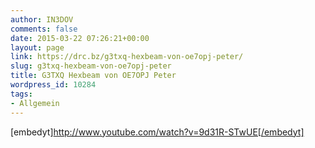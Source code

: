 ```yaml
---
author: IN3DOV
comments: false
date: 2015-03-22 07:26:21+00:00
layout: page
link: https://drc.bz/g3txq-hexbeam-von-oe7opj-peter/
slug: g3txq-hexbeam-von-oe7opj-peter
title: G3TXQ Hexbeam von OE7OPJ Peter
wordpress_id: 10284
tags:
- Allgemein
---
```


[embedyt]http://www.youtube.com/watch?v=9d31R-STwUE[/embedyt]
